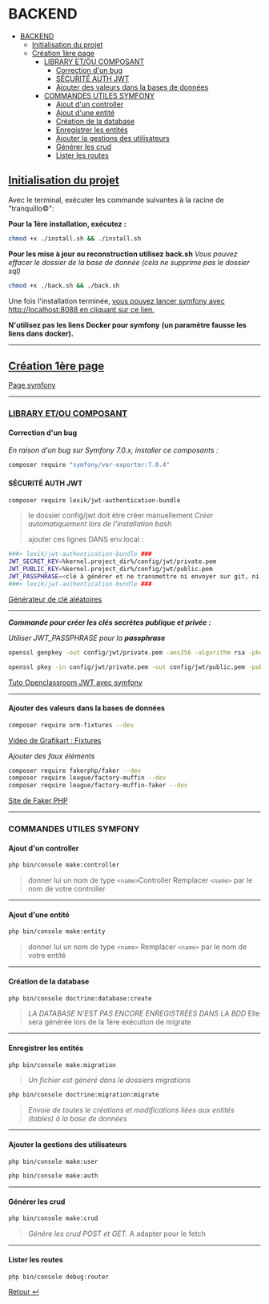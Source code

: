 # BACKEND

<!-- TOC -->

- [BACKEND](#backend)
  - [Initialisation du projet](#initialisation-du-projet)
  - [Création 1ère page](#création-1ère-page)
    - [LIBRARY ET/OU COMPOSANT](#library-etou-composant)
      - [Correction d'un bug](#correction-dun-bug)
      - [SÉCURITÉ AUTH JWT](#sécurité-auth-jwt)
      - [Ajouter des valeurs dans la bases de données](#ajouter-des-valeurs-dans-la-bases-de-données)
    - [COMMANDES UTILES SYMFONY](#commandes-utiles-symfony)
      - [Ajout d'un controller](#ajout-dun-controller)
      - [Ajout d'une entité](#ajout-dune-entité)
      - [Création de la database](#création-de-la-database)
      - [Enregistrer les entités](#enregistrer-les-entités)
      - [Ajouter la gestions des utilisateurs](#ajouter-la-gestions-des-utilisateurs)
      - [Générer les crud](#générer-les-crud)
      - [Lister les routes](#lister-les-routes)

<!-- /TOC -->

## <u>Initialisation du projet</u>

Avec le terminal, exécuter les commande suivantes à la racine de "tranquillo&copy;":

**Pour la 1ère installation, exécutez :**

```bash
chmod +x ./install.sh && ./install.sh
```

**Pour les mise à jour ou reconstruction utilisez back.sh**
_Vous pouvez effacer le dossier de la base de donnée_
_(cela ne supprime pas le dossier sql)_

```bash
chmod +x ./back.sh && ./back.sh
```

Une fois l'installation terminée, [vous pouvez lancer symfony avec http://localhost:8088 en cliquant sur ce lien.](http://localhost:8088)

**N'utilisez pas les liens Docker pour symfony**
**(un paramètre fausse les liens dans docker).**

---

## <u>Création 1ère page</u>

[Page symfony](https://symfony.com/doc/current/page_creation.html)

---

### <u>LIBRARY ET/OU COMPOSANT</u>

#### Correction d'un bug

_En raison d'un bug sur Symfony 7.0.x, installer ce composants :_

```bash
composer require "symfony/var-exporter:7.0.4"
```

#### SÉCURITÉ AUTH JWT

```bash
composer require lexik/jwt-authentication-bundle
```

> le dossier config/jwt doit être créer manuellement
> _Créer automatiquement lors de l'installation bash_
>
> ajouter ces lignes DANS env.local :

```bash
###> lexik/jwt-authentication-bundle ###
JWT_SECRET_KEY=%kernel.project_dir%/config/jwt/private.pem
JWT_PUBLIC_KEY=%kernel.project_dir%/config/jwt/public.pem
JWT_PASSPHRASE=<clé à générer et ne transmettre ni envoyer sur git, ni sur quelconque dépôt distant>
###< lexik/jwt-authentication-bundle ###
```

[Générateur de clé aléatoires](https://pwpush.com/fr/pages/generate_key)

---

**_Commande pour créer les clés secrètes publique et privée :_**

_Utiliser JWT_PASSPHRASE pour la **passphrase**_

```bash
openssl genpkey -out config/jwt/private.pem -aes256 -algorithm rsa -pkeyopt rsa_keygen_bits:4096
```

```bash
openssl pkey -in config/jwt/private.pem -out config/jwt/public.pem -pubout
```

[Tuto Openclassroom JWT avec symfony](https://openclassrooms.com/fr/courses/7709361-construisez-une-api-rest-avec-symfony/7795148-authentifiez-et-autorisez-les-utilisateurs-de-l-api-avec-jwt#/id/r-7795140)

---

#### Ajouter des valeurs dans la bases de données

```bash
composer require orm-fixtures --dev
```

[Video de Grafikart : Fixtures](https://grafikart.fr/tutoriels/symfony-fixtures-2198)

_Ajouter des faux éléments_

```bash
composer require fakerphp/faker --dev
composer require league/factory-muffin --dev
composer require league/factory-muffin-faker --dev
```

[Site de Faker PHP](https://fakerphp.github.io/)

---

### COMMANDES UTILES SYMFONY

#### Ajout d'un controller

```bash
php bin/console make:controller
```

> donner lui un nom de type `<name>`Controller
> Remplacer `<name>` par le nom de votre controller

---

#### Ajout d'une entité

```bash
php bin/console make:entity
```

> donner lui un nom de type `<name>`
> Remplacer `<name>` par le nom de votre entité

---

#### Création de la database

```bash
php bin/console doctrine:database:create
```

> _LA DATABASE N'EST PAS ENCORE ENREGISTRÉES DANS LA BDD_
> Elle sera générée lors de la 1ère exécution de migrate

---

#### Enregistrer les entités

```bash
php bin/console make:migration
```

> _Un fichier est généré dans le dossiers migrations_

```bash
php bin/console doctrine:migration:migrate
```

> _Envoie de toutes le créations et modifications liées aux entités (tables) à la base de données_

---

#### Ajouter la gestions des utilisateurs

```bash
php bin/console make:user
```

```bash
php bin/console make:auth
```

---

#### Générer les crud

```bash
php bin/console make:crud
```

> _Génère les crud POST et GET._
> A adapter pour le fetch

---

#### Lister les routes

```bash
php bin/console debug:router
```

[Retour &crarr;](../README.md)
